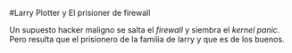 #Larry Plotter y El prisioner de firewall

Un supuesto hacker maligno se salta el *firewall* y siembra el *kernel panic*.
Pero resulta que el prisionero de la familia de larry y que es de los buenos.

 
